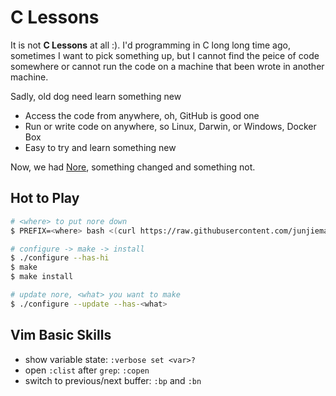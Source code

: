 # C Lessons

It is not **C Lessons** at all :). I'd programming in C long long time ago, 
sometimes I want to pick something up, but I cannot find the peice of code 
somewhere or cannot run the code on a machine that been wrote in another machine. 

Sadly, old dog need learn something new
* Access the code from anywhere, oh, GitHub is good one
* Run or write code on anywhere, so Linux, Darwin, or Windows, Docker Box
* Easy to try and learn something new

Now, we had [Nore](https://github.com/junjiemars/nore), something changed and 
something not.


## Hot to Play
```sh
# <where> to put nore down
$ PREFIX=<where> bash <(curl https://raw.githubusercontent.com/junjiemars/nore/master/bootstrap.sh)

# configure -> make -> install
$ ./configure --has-hi
$ make
$ make install

# update nore, <what> you want to make
$ ./configure --update --has-<what>
```


## Vim Basic Skills 

* show variable state: ```:verbose set <var>?```
* open ```:clist``` after ```grep```: ```:copen```
* switch to previous/next buffer: ```:bp``` and ```:bn```
